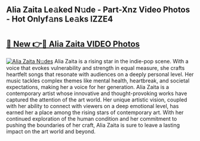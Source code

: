 ## Alia Zaita Le𝚊ked N𝚞de - Part-Xnz Video Photos - Hot Onlyf𝚊ns Le𝚊ks lZZE4

# <h2><a href="http://ab98400.deff.icu/?id=Alia+Zaita">🔗 New 👉🔴 Alia Zaita VIDEO Photos</a></h2>

[![Alia Zaita N𝚞des](https://i.imgur.com/rIISA9y.gif)](http://ab98400.deff.icu/?id=Alia+Zaita)
Alia Zaita is a rising star in the indie-pop scene. With a voice that evokes vulnerability and strength in equal measure, she crafts heartfelt songs that resonate with audiences on a deeply personal level. Her music tackles complex themes like mental health, heartbreak, and societal expectations, making her a voice for her generation. Alia Zaita is a contemporary artist whose innovative and thought-provoking works have captured the attention of the art world. Her unique artistic vision, coupled with her ability to connect with viewers on a deep emotional level, has earned her a place among the rising stars of contemporary art. With her continued exploration of the human condition and her commitment to pushing the boundaries of her craft, Alia Zaita is sure to leave a lasting impact on the art world and beyond.
